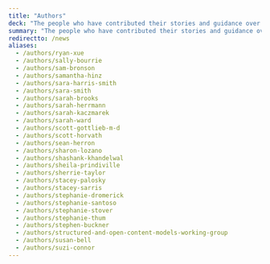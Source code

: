 ```yaml
---
title: "Authors"
deck: "The people who have contributed their stories and guidance over the years."
summary: "The people who have contributed their stories and guidance over the years."
redirectto: /news
aliases: 
  - /authors/ryan-xue
  - /authors/sally-bourrie
  - /authors/sam-bronson
  - /authors/samantha-hinz
  - /authors/sara-harris-smith
  - /authors/sara-smith
  - /authors/sarah-brooks
  - /authors/sarah-herrmann
  - /authors/sarah-kaczmarek
  - /authors/sarah-ward
  - /authors/scott-gottlieb-m-d
  - /authors/scott-horvath
  - /authors/sean-herron
  - /authors/sharon-lozano
  - /authors/shashank-khandelwal
  - /authors/sheila-prindiville
  - /authors/sherrie-taylor
  - /authors/stacey-palosky
  - /authors/stacey-sarris
  - /authors/stephanie-dromerick
  - /authors/stephanie-santoso
  - /authors/stephanie-stover
  - /authors/stephanie-thum
  - /authors/stephen-buckner
  - /authors/structured-and-open-content-models-working-group
  - /authors/susan-bell
  - /authors/suzi-connor
---
```

